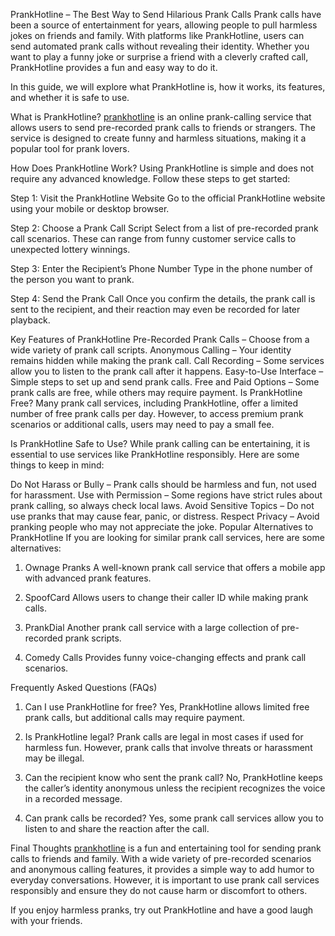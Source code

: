 PrankHotline – The Best Way to Send Hilarious Prank Calls
Prank calls have been a source of entertainment for years, allowing people to pull harmless jokes on friends and family. With platforms like PrankHotline, users can send automated prank calls without revealing their identity. Whether you want to play a funny joke or surprise a friend with a cleverly crafted call, PrankHotline provides a fun and easy way to do it.

In this guide, we will explore what PrankHotline is, how it works, its features, and whether it is safe to use.

What is PrankHotline?
<a href="https://talkwithstranger.com/free-chat-rooms/prank-hotline">prankhotline</a> is an online prank-calling service that allows users to send pre-recorded prank calls to friends or strangers. The service is designed to create funny and harmless situations, making it a popular tool for prank lovers.

How Does PrankHotline Work?
Using PrankHotline is simple and does not require any advanced knowledge. Follow these steps to get started:

Step 1: Visit the PrankHotline Website
Go to the official PrankHotline website using your mobile or desktop browser.

Step 2: Choose a Prank Call Script
Select from a list of pre-recorded prank call scenarios. These can range from funny customer service calls to unexpected lottery winnings.

Step 3: Enter the Recipient’s Phone Number
Type in the phone number of the person you want to prank.

Step 4: Send the Prank Call
Once you confirm the details, the prank call is sent to the recipient, and their reaction may even be recorded for later playback.

Key Features of PrankHotline
Pre-Recorded Prank Calls – Choose from a wide variety of prank call scripts.
Anonymous Calling – Your identity remains hidden while making the prank call.
Call Recording – Some services allow you to listen to the prank call after it happens.
Easy-to-Use Interface – Simple steps to set up and send prank calls.
Free and Paid Options – Some prank calls are free, while others may require payment.
Is PrankHotline Free?
Many prank call services, including PrankHotline, offer a limited number of free prank calls per day. However, to access premium prank scenarios or additional calls, users may need to pay a small fee.

Is PrankHotline Safe to Use?
While prank calling can be entertaining, it is essential to use services like PrankHotline responsibly. Here are some things to keep in mind:

Do Not Harass or Bully – Prank calls should be harmless and fun, not used for harassment.
Use with Permission – Some regions have strict rules about prank calling, so always check local laws.
Avoid Sensitive Topics – Do not use pranks that may cause fear, panic, or distress.
Respect Privacy – Avoid pranking people who may not appreciate the joke.
Popular Alternatives to PrankHotline
If you are looking for similar prank call services, here are some alternatives:

1. Ownage Pranks
A well-known prank call service that offers a mobile app with advanced prank features.

2. SpoofCard
Allows users to change their caller ID while making prank calls.

3. PrankDial
Another prank call service with a large collection of pre-recorded prank scripts.

4. Comedy Calls
Provides funny voice-changing effects and prank call scenarios.

Frequently Asked Questions (FAQs)
1. Can I use PrankHotline for free?
Yes, PrankHotline allows limited free prank calls, but additional calls may require payment.

2. Is PrankHotline legal?
Prank calls are legal in most cases if used for harmless fun. However, prank calls that involve threats or harassment may be illegal.

3. Can the recipient know who sent the prank call?
No, PrankHotline keeps the caller’s identity anonymous unless the recipient recognizes the voice in a recorded message.

4. Can prank calls be recorded?
Yes, some prank call services allow you to listen to and share the reaction after the call.

Final Thoughts
<a href="https://talkwithstranger.com/free-chat-rooms/prank-hotline">prankhotline</a> is a fun and entertaining tool for sending prank calls to friends and family. With a wide variety of pre-recorded scenarios and anonymous calling features, it provides a simple way to add humor to everyday conversations. However, it is important to use prank call services responsibly and ensure they do not cause harm or discomfort to others.

If you enjoy harmless pranks, try out PrankHotline and have a good laugh with your friends.
